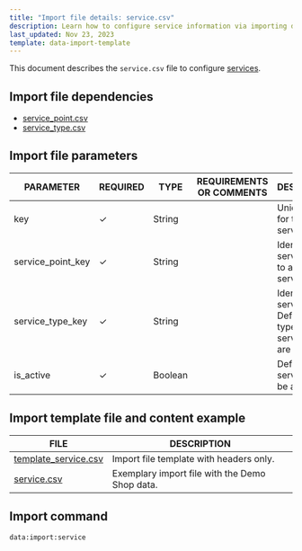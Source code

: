 ```yaml
---
title: "Import file details: service.csv"
description: Learn how to configure service information via importing data through the service CSV file in your Spryker unified commerce project.
last_updated: Nov 23, 2023
template: data-import-template
---
```


This document describes the `service.csv` file to configure [services](/docs/pbc/all/service-point-management/{{page.version}}/unified-commerce/service-points-feature-overview.html).

## Import file dependencies

* [service_point.csv](/docs/pbc/all/service-point-management/{{page.version}}/unified-commerce/import-and-export-data/import-file-details-service-point.csv.html)
* [service_type.csv](/docs/pbc/all/service-point-management/{{page.version}}/unified-commerce/import-and-export-data/import-file-details-service-type.csv.html)

## Import file parameters

| PARAMETER | REQUIRED | TYPE | REQUIREMENTS OR COMMENTS | DESCRIPTION |
|-------------------|-----------|-----------|-------------------|-------------|
| key               | ✓ | String    |               | Unique key for the service.        |
| service_point_key | ✓ | String    |                | Identifier of a service point to assign the service to.  |
| service_type_key  | ✓ | String    |             | Identifier of a service type. Defines the type of the service you are importing.   |
| is_active         | ✓ | Boolean      |                  | Defines if the service is to be active. |



## Import template file and content example

| FILE | DESCRIPTION |
| --- | --- |
| [template_service.csv](https://spryker.s3.eu-central-1.amazonaws.com/docs/pbc/all/service-point-management/unified-commerce/import-and-export-data/service.csv.md/template-service.csv) | Import file template with headers only. |
| [service.csv](https://spryker.s3.eu-central-1.amazonaws.com/docs/pbc/all/service-point-management/unified-commerce/import-and-export-data/service.csv.md/service.csv) | Exemplary import file with the Demo Shop data. |

## Import command

```bash
data:import:service
```
